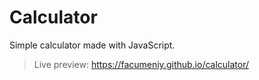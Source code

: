 # Calculator
Simple calculator made with JavaScript.
> Live preview: https://facumeniy.github.io/calculator/
